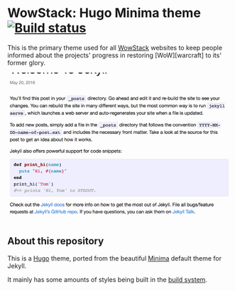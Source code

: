 # WowStack: Hugo Minima theme [![Build status][bs-image]][bs-url]

This is the primary theme used for all [WowStack][wowstack] websites to keep
people informed about the projects' progress in restoring [WoW][warcraft] to
its' former glory.

![A Minima post](./images/tn.png)

## About this repository

This is a [Hugo][hugo] theme, ported from the beautiful [Minima][hugo-minima]
default theme for Jekyll.

It mainly has some amounts of styles being built in the [build system][bs-url].

[bs-image]: https://build01.kogitoapp.com/api/badges/wowstack/hugo-minima/status.svg
[bs-url]: https://build01.kogitoapp.com/wowstack/hugo-minima
[project-image]: .gitea/wowstack-project.png "WowStack project"

[wowstack]: https://wowstack.io/ "WowStack project"
[hugo]: http://gohugo.io/
[hugo-minima]: https://github.com/jekyll/minima
